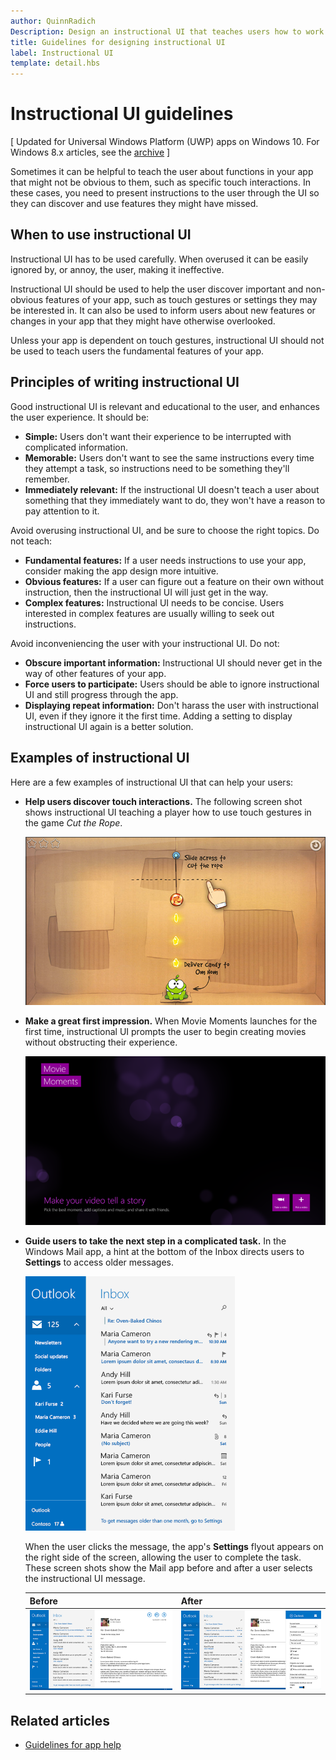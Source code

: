 ```yaml
---
author: QuinnRadich
Description: Design an instructional UI that teaches users how to work with your Windows app.
title: Guidelines for designing instructional UI
label: Instructional UI
template: detail.hbs
---
```


# Instructional UI guidelines

\[ Updated for Universal Windows Platform (UWP) apps on Windows 10. For Windows 8.x articles, see the [archive](http://go.microsoft.com/fwlink/p/?linkid=619132) \]

Sometimes it can be helpful to teach the user about functions in your app that might not be obvious to them, such as specific touch interactions. In these cases, you need to present instructions to the user through the UI so they can discover and use features they might have missed.

## <span id="when_to_use_instructional_ui"></span><span id="WHEN_TO_USE_INSTRUCTIONAL_UI"></span>When to use instructional UI

Instructional UI has to be used carefully. When overused it can be easily ignored by, or annoy, the user, making it ineffective.

Instructional UI should be used to help the user discover important and non-obvious features of your app, such as touch gestures or settings they may be interested in. It can also be used to inform users about new features or changes in your app that they might have otherwise overlooked.

Unless your app is dependent on touch gestures, instructional UI should not be used to teach users the fundamental features of your app.

## <span id="writing_instructional_ui"></span><span id="WRITING_INSTRUCTIONAL_UI"></span>Principles of writing instructional UI

Good instructional UI is relevant and educational to the user, and enhances the user experience. It should be:

-   **Simple:** Users don't want their experience to be interrupted with complicated information.
-   **Memorable:** Users don't want to see the same instructions every time they attempt a task, so instructions need to be something they'll remember.
-   **Immediately relevant:** If the instructional UI doesn't teach a user about something that they immediately want to do, they won't have a reason to pay attention to it.

Avoid overusing instructional UI, and be sure to choose the right topics. Do not teach:

-   **Fundamental features:** If a user needs instructions to use your app, consider making the app design more intuitive.
-   **Obvious features:** If a user can figure out a feature on their own without instruction, then the instructional UI will just get in the way.
-   **Complex features:** Instructional UI needs to be concise. Users interested in complex features are usually willing to seek out instructions.

Avoid inconveniencing the user with your instructional UI. Do not:

-   **Obscure important information:** Instructional UI should never get in the way of other features of your app.
-   **Force users to participate:** Users should be able to ignore instructional UI and still progress through the app.
-   **Displaying repeat information:** Don't harass the user with instructional UI, even if they ignore it the first time. Adding a setting to display instructional UI again is a better solution.

## <span id="examples_of_instructional_ui"></span><span id="EXAMPLES_OF_INSTRUCTIONAL_UI"></span>Examples of instructional UI

Here are a few examples of instructional UI that can help your users:

-   **Help users discover touch interactions.** The following screen shot shows instructional UI teaching a player how to use touch gestures in the game *Cut the Rope*.

    ![screen shot from game showing instructional ui message, "slide acress to cut the rope"](images/in-game-controls-3.png)

-   **Make a great first impression.** When Movie Moments launches for the first time, instructional UI prompts the user to begin creating movies without obstructing their experience.

    ![launch screen for movie moments app](images/instructional-ui-movie.png)

-   **Guide users to take the next step in a complicated task.** In the Windows Mail app, a hint at the bottom of the Inbox directs users to **Settings** to access older messages.

    ![cropped screen shot of windows mail app showing instructional ui message](images/instructional-ui-mail-inbox.png)

    When the user clicks the message, the app's **Settings** flyout appears on the right side of the screen, allowing the user to complete the task. These screen shots show the Mail app before and after a user selects the instructional UI message.

    | Before                                                               | After                                                                                                        |
    |----------------------------------------------------------------------|--------------------------------------------------------------------------------------------------------------|
    | ![screen shot of windows mail app](images/instructional-ui-mail.png) | ![screen shot of windows mail app with an extended settings flyout](images/instructional-ui-mail-flyout.png) |

## <span id="related_topics"></span>Related articles

* [Guidelines for app help](guidelines-for-app-help.md)


<!--HONumber=Jun16_HO2-->


